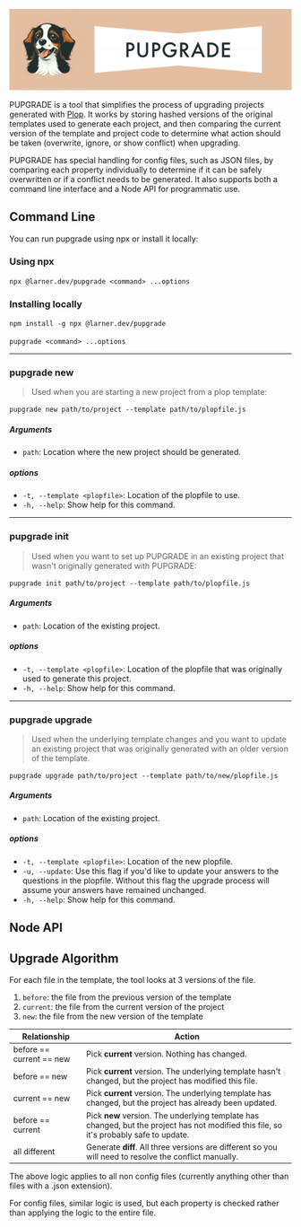 ![PUPGRADE](./pupgrade-logo.png)

PUPGRADE is a tool that simplifies the process of upgrading projects generated with [Plop](https://github.com/plopjs/plop). It works by storing hashed versions of the original templates used to generate each project, and then comparing the current version of the template and project code to determine what action should be taken (overwrite, ignore, or show conflict) when upgrading.

PUPGRADE has special handling for config files, such as JSON files, by comparing each property individually to determine if it can be safely overwritten or if a conflict needs to be generated. It also supports both a command line interface and a Node API for programmatic use.

## Command Line

You can run pupgrade using npx or install it locally:

### Using npx

```
npx @larner.dev/pupgrade <command> ...options
```

### Installing locally

```
npm install -g npx @larner.dev/pupgrade

pupgrade <command> ...options
```

---

### pupgrade new

> Used when you are starting a new project from a plop template:

```
pupgrade new path/to/project --template path/to/plopfile.js
```

##### Arguments

- `path`: Location where the new project should be generated.

##### options

- `-t, --template <plopfile>`: Location of the plopfile to use.
- `-h, --help`: Show help for this command.

---

### pupgrade init

> Used when you want to set up PUPGRADE in an existing project that wasn't originally generated with PUPGRADE:

```
pupgrade init path/to/project --template path/to/plopfile.js
```

##### Arguments

- `path`: Location of the existing project.

##### options

- `-t, --template <plopfile>`: Location of the plopfile that was originally used to generate this project.
- `-h, --help`: Show help for this command.

---

### pupgrade upgrade

> Used when the underlying template changes and you want to update an existing project that was originally generated with an older version of the template.

```
pupgrade upgrade path/to/project --template path/to/new/plopfile.js
```

##### Arguments

- `path`: Location of the existing project.

##### options

- `-t, --template <plopfile>`: Location of the new plopfile.
- `-u, --update`: Use this flag if you'd like to update your answers to the questions in the plopfile. Without this flag the upgrade process will assume your answers have remained unchanged.
- `-h, --help`: Show help for this command.

## Node API

## Upgrade Algorithm

For each file in the template, the tool looks at 3 versions of the file.

1. `before`: the file from the previous version of the template
1. `current`: the file from the current version of the project
1. `new`: the file from the new version of the template

| Relationship             | Action                                                                                                                                  |
| ------------------------ | --------------------------------------------------------------------------------------------------------------------------------------- |
| before == current == new | Pick **current** version. Nothing has changed.                                                                                          |
| before == new            | Pick **current** version. The underlying template hasn't changed, but the project has modified this file.                               |
| current == new           | Pick **current** version. The underlying template has changed, but the project has already been updated.                                |
| before == current        | Pick **new** version. The underlying template has changed, but the project has not modified this file, so it's probably safe to update. |
| all different            | Generate **diff**. All three versions are different so you will need to resolve the conflict manually.                                  |

The above logic applies to all non config files (currently anything other than files with a .json extension).

For config files, similar logic is used, but each property is checked rather than applying the logic to the entire file.

